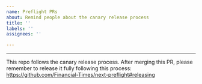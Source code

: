 ```yaml
---
name: Preflight PRs
about: Remind people about the canary release process
title: ''
labels: ''
assignees: ''

---
```


_________
This repo follows the canary release process. After merging this PR, please remember to release it fully following this process: https://github.com/Financial-Times/next-preflight#releasing

